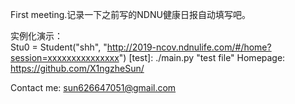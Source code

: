 First meeting.记录一下之前写的NDNU健康日报自动填写吧。

实例化演示：  
Stu0 = Student("shh", "http://2019-ncov.ndnulife.com/#/home?session=xxxxxxxxxxxxxxx")
[test]: ./main.py	"test file"
Homepage: https://github.com/X1ngzheSun/

Contact me: sun626647051@gmail.com
